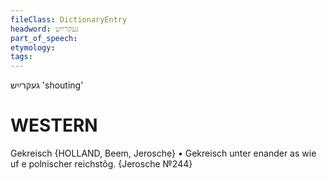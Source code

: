 ```yaml
---
fileClass: DictionaryEntry
headword: געקרײַש
part_of_speech: 
etymology: 
tags: 
---
```

געקרײַש
'shouting'

WESTERN
========

Gekreisch {HOLLAND, Beem, Jerosche}
	•	Gekreisch unter enander as wie uf e polnischer reichstôg. {Jerosche №244}
